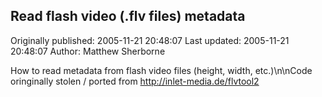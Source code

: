 ## Read flash video (.flv files) metadata 
Originally published: 2005-11-21 20:48:07 
Last updated: 2005-11-21 20:48:07 
Author: Matthew Sherborne 
 
How to read metadata from flash video files (height, width, etc.)\n\nCode oringinally stolen / ported from http://inlet-media.de/flvtool2